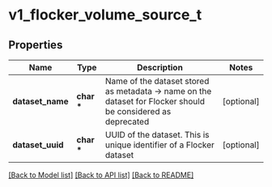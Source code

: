 # v1_flocker_volume_source_t

## Properties
Name | Type | Description | Notes
------------ | ------------- | ------------- | -------------
**dataset_name** | **char \*** | Name of the dataset stored as metadata -&gt; name on the dataset for Flocker should be considered as deprecated | [optional] 
**dataset_uuid** | **char \*** | UUID of the dataset. This is unique identifier of a Flocker dataset | [optional] 

[[Back to Model list]](../README.md#documentation-for-models) [[Back to API list]](../README.md#documentation-for-api-endpoints) [[Back to README]](../README.md)


